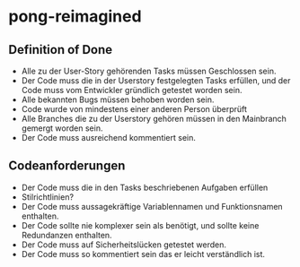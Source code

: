 # pong-reimagined
## Definition of Done
* Alle zu der User-Story gehörenden Tasks müssen Geschlossen sein.
* Der Code muss die in der Userstory festgelegten Tasks erfüllen, und der Code muss vom Entwickler gründlich getestet worden sein.
* Alle bekannten Bugs müssen behoben worden sein.
* Code wurde von mindestens einer anderen Person überprüft
* Alle Branches die zu der Userstory gehören müssen in den Mainbranch gemergt worden sein.
* Der Code muss ausreichend kommentiert sein.
## Codeanforderungen
* Der Code muss die in den Tasks beschriebenen Aufgaben erfüllen
* Stilrichtlinien?
* Der Code muss aussagekräftige Variablennamen und Funktionsnamen enthalten.
* Der Code sollte nie komplexer sein als benötigt, und sollte keine Redundanzen enthalten.
* Der Code muss auf Sicherheitslücken getestet werden.
* Der Code muss so kommentiert sein das er leicht verständlich ist.
